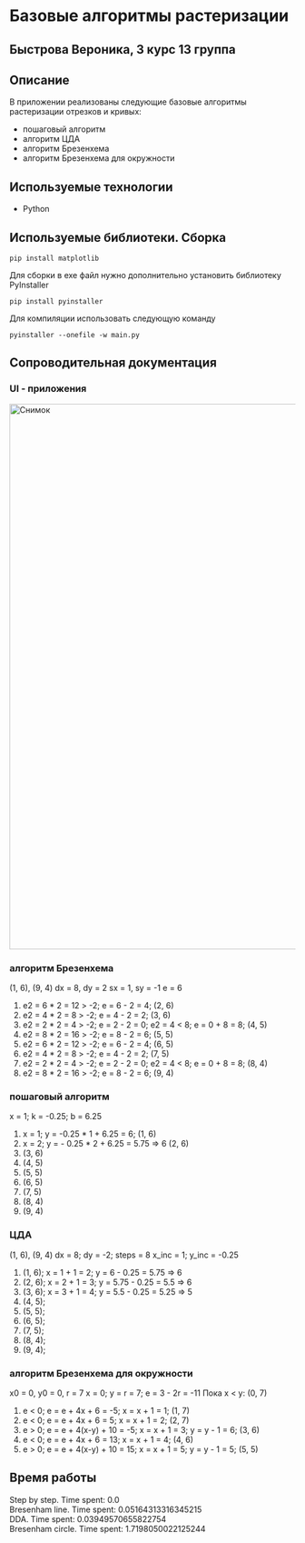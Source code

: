 # Базовые алгоритмы растеризации
## Быстрова Вероника, 3 курс 13 группа

## Описание
В приложении реализованы следующие базовые алгоритмы растеризации отрезков и кривых:
- пошаговый алгоритм
- алгоритм ЦДА
- алгоритм Брезенхема
- алгоритм Брезенхема для окружности

## Используемые технологии
- Python

## Используемые библиотеки. Сборка
```
pip install matplotlib
```
Для сборки в exe файл нужно дополнительно установить библиотеку PyInstaller
```
pip install pyinstaller
```
Для компиляции использовать следующую команду
```
pyinstaller --onefile -w main.py
```

## Сопроводительная документация
### UI - приложения
<img width="960" alt="Снимок" src="https://user-images.githubusercontent.com/79499241/235101727-fb845945-5c71-4917-a57a-bc63020f62c7.PNG">

### алгоритм Брезенхема
(1, 6), (9, 4)
dx = 8, dy = 2
sx = 1, sy = -1
e = 6

1. e2 = 6 * 2 = 12 > -2; e = 6 - 2 = 4; (2, 6)
2. e2 = 4 * 2 = 8 > -2; e = 4 - 2 = 2; (3, 6)
3. e2 = 2 * 2 = 4 > -2; e = 2 - 2 = 0; e2 = 4 < 8; e = 0 + 8 = 8; (4, 5)
4. e2 = 8 * 2 = 16 > -2; e = 8 - 2 = 6; (5, 5)
5. e2 = 6 * 2 = 12 > -2; e = 6 - 2 = 4; (6, 5)
6. e2 = 4 * 2 = 8 > -2; e = 4 - 2 = 2; (7, 5)
7. e2 = 2 * 2 = 4 > -2; e = 2 - 2 = 0; e2 = 4 < 8; e = 0 + 8 = 8; (8, 4)
8. e2 = 8 * 2 = 16 > -2; e = 8 - 2 = 6; (9, 4)

### пошаговый алгоритм
x = 1; k = -0.25; b = 6.25

1. x = 1; y = -0.25 * 1 + 6.25 = 6; (1, 6)
2. x = 2; y = - 0.25 * 2 + 6.25 = 5.75 => 6 (2, 6)
3. (3, 6)
4. (4, 5)
5. (5, 5)
6. (6, 5)
7. (7, 5)
8. (8, 4)
9. (9, 4)

### ЦДА
(1, 6), (9, 4)
dx = 8; dy = -2; steps = 8
x_inc = 1;
y_inc = -0.25

1. (1, 6); x = 1 + 1 = 2; y = 6 - 0.25 = 5.75 => 6
2. (2, 6); x = 2 + 1 = 3; y = 5.75 - 0.25 = 5.5 => 6
3. (3, 6); x = 3 + 1 = 4; y = 5.5 - 0.25 = 5.25 => 5
4. (4, 5);
5. (5, 5);
6. (6, 5);
7. (7, 5);
8. (8, 4);
9. (9, 4);

### алгоритм Брезенхема для окружности
x0 = 0, y0 = 0, r = 7
x = 0; y = r = 7; e = 3 - 2r = -11
Пока x < y:
(0, 7)
1. e < 0; e = e + 4x + 6 = -5; x = x + 1 = 1; (1, 7)
2. e < 0; e = e + 4x + 6 = 5; x = x + 1 = 2; (2, 7)
3. e > 0; e = e + 4(x-y) + 10 = -5; x = x + 1 = 3; y = y - 1 = 6; (3, 6)
4. e < 0; e = e + 4x + 6 = 13; x = x + 1 = 4; (4, 6)
5. e > 0; e = e + 4(x-y) + 10 = 15; x = x + 1 = 5; y = y - 1 = 5; (5, 5)

## Время работы
Step by step. Time spent: 0.0  
Bresenham line. Time spent: 0.05164313316345215  
DDA. Time spent: 0.03949570655822754  
Bresenham circle. Time spent: 1.7198050022125244  
